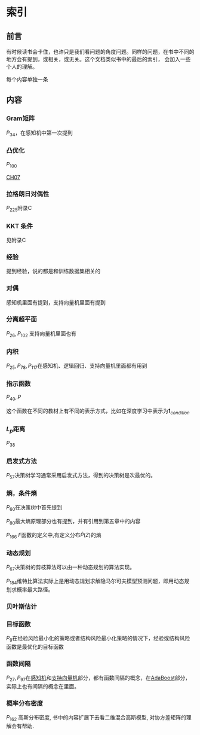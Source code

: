 # 索引

## 前言

有时候读书会卡住，也许只是我们看问题的角度问题。同样的问题，在书中不同的地方会有提到，或相关，或无关。这个文档类似书中的最后的索引， 会加入一些个人的理解。

每个内容单独一条

## 内容

### Gram矩阵

$P_{34}$，在感知机中第一次提到



### 凸优化

$P_{100}$

[CH07](CH07/README.md)

### 拉格朗日对偶性

$P_{225}$附录C



### KKT 条件

见附录C

### 经验

提到经验，说的都是和训练数据集相关的

### 对偶



感知机里面有提到，支持向量机里面有提到

### 分离超平面

$P_{26}, P_{102}$ 支持向量机里面也有

### 内积

$P_{25}, P_{78}, P_{117}$在感知机、逻辑回归、支持向量机里面都有用到

### 指示函数

$P_{40}, P_{}$

这个函数在不同的教材上有不同的表示方式，比如在深度学习中表示为$\mathbf 1_{condition}$

### $L_p$距离

$P_{38}$

### 启发式方法

$P_{57}$决策树学习通常采用启发式方法，得到的决策树是次最优的。



### 熵，条件熵

$P_{60}$在决策树中首先提到

$P_{80}$最大熵原理部分也有提到，并有引用到第五章中的内容

$P_{166}$ $F$函数的定义中,有定义分布$\hat P(Z)$的熵

### 动态规划

$P_{67}$决策树的剪枝算法可以由一种动态规划的算法实现。

$P_{184}$维特比算法实际上是用动态规划求解隐马尔可夫模型预测问题，即用动态规划求概率最大路径。

### 贝叶斯估计

### 目标函数

$P_9$在经验风险最小化的策略或者结构风险最小化策略的情况下，经验或结构风险函数是最优化的目标函数

### 函数间隔

$P_{27},P_{97}$在[感知机](CH02/README.md)和[支持向量机](CH07/README.md)部分，都有函数间隔的概念，在[AdaBoost](CH08/README.md)部分，实际上也有间隔的概念在里面。

### 概率分布密度

$P_{162}$ 高斯分布密度, 书中的内容扩展下去看二维混合高斯模型, 对协方差矩阵的理解会有帮助.